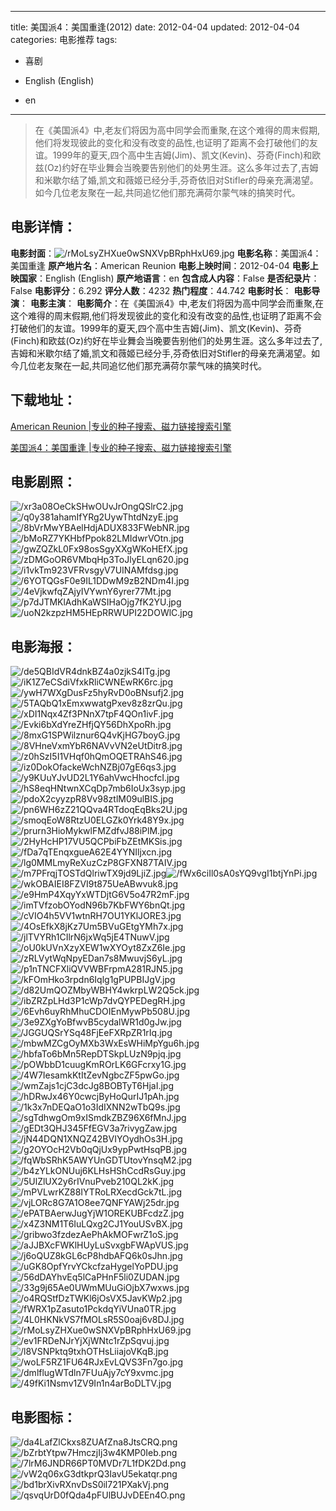 
---
title: 美国派4：美国重逢(2012)
date: 2012-04-04
updated: 2012-04-04
categories: 电影推荐
tags:
- 喜剧

- English (English)
- en
---


> 在《美国派4》中,老友们将因为高中同学会而重聚,在这个难得的周末假期,他们将发现彼此的变化和没有改变的品性,也证明了距离不会打破他们的友谊。1999年的夏天,四个高中生吉姆(Jim)、凯文(Kevin)、芬奇(Finch)和欧兹(Oz)约好在毕业舞会当晚要告别他们的处男生涯。这么多年过去了,吉姆和米歇尔结了婚,凯文和薇姬已经分手,芬奇依旧对Stifler的母亲充满渴望。如今几位老友聚在一起,共同追忆他们那充满荷尔蒙气味的搞笑时代。

## **电影详情**：

**电影封面**：<img src="https://image.tmdb.org/t/p/w200/rMoLsyZHXue0wSNXVpBRphHxU69.jpg" alt="/rMoLsyZHXue0wSNXVpBRphHxU69.jpg" title="/rMoLsyZHXue0wSNXVpBRphHxU69.jpg">
**电影名称**：美国派4：美国重逢
**原产地片名**：American Reunion
**电影上映时间**：2012-04-04
**电影上映国家**：English (English)
**原产地语言**：en
**包含成人内容**：False
**是否纪录片**：False
**电影评分**：6.292
**评分人数**：4232
**热门程度**：44.742
**电影时长**：
**电影导演**：
**电影主演**：
**电影简介**：在《美国派4》中,老友们将因为高中同学会而重聚,在这个难得的周末假期,他们将发现彼此的变化和没有改变的品性,也证明了距离不会打破他们的友谊。1999年的夏天,四个高中生吉姆(Jim)、凯文(Kevin)、芬奇(Finch)和欧兹(Oz)约好在毕业舞会当晚要告别他们的处男生涯。这么多年过去了,吉姆和米歇尔结了婚,凯文和薇姬已经分手,芬奇依旧对Stifler的母亲充满渴望。如今几位老友聚在一起,共同追忆他们那充满荷尔蒙气味的搞笑时代。

## **下载地址**：
[American Reunion |专业的种子搜索、磁力链接搜索引擎](https://movie.amd794.com:2083/?search=American%20Reunion&ordering=&mode=match_phrase&page_size=10&page=1)

[美国派4：美国重逢 |专业的种子搜索、磁力链接搜索引擎](https://movie.amd794.com:2083/?search=%E7%BE%8E%E5%9B%BD%E6%B4%BE4%EF%BC%9A%E7%BE%8E%E5%9B%BD%E9%87%8D%E9%80%A2&ordering=&mode=match_phrase&page_size=10&page=1)
 

## **电影剧照**：
<img src="https://image.tmdb.org/t/p/original/xr3a08OeCkSHwOUvJrOngQSlrC2.jpg" alt="/xr3a08OeCkSHwOUvJrOngQSlrC2.jpg" title="/xr3a08OeCkSHwOUvJrOngQSlrC2.jpg"><img src="https://image.tmdb.org/t/p/original/q0y381ahamIfYRg2UywThtdNzyE.jpg" alt="/q0y381ahamIfYRg2UywThtdNzyE.jpg" title="/q0y381ahamIfYRg2UywThtdNzyE.jpg"><img src="https://image.tmdb.org/t/p/original/8bVrMwYBAelHdjADUX833FWebNR.jpg" alt="/8bVrMwYBAelHdjADUX833FWebNR.jpg" title="/8bVrMwYBAelHdjADUX833FWebNR.jpg"><img src="https://image.tmdb.org/t/p/original/bMoRZ7YKHbfPpok82LMIdwrVOtn.jpg" alt="/bMoRZ7YKHbfPpok82LMIdwrVOtn.jpg" title="/bMoRZ7YKHbfPpok82LMIdwrVOtn.jpg"><img src="https://image.tmdb.org/t/p/original/gwZQZkL0Fx98osSgyXXgWKoHEfX.jpg" alt="/gwZQZkL0Fx98osSgyXXgWKoHEfX.jpg" title="/gwZQZkL0Fx98osSgyXXgWKoHEfX.jpg"><img src="https://image.tmdb.org/t/p/original/zDMGoOR6VMbqHp3ToJlyELqn620.jpg" alt="/zDMGoOR6VMbqHp3ToJlyELqn620.jpg" title="/zDMGoOR6VMbqHp3ToJlyELqn620.jpg"><img src="https://image.tmdb.org/t/p/original/i1vkTm923VFRvsgyV7UINAMfdsg.jpg" alt="/i1vkTm923VFRvsgyV7UINAMfdsg.jpg" title="/i1vkTm923VFRvsgyV7UINAMfdsg.jpg"><img src="https://image.tmdb.org/t/p/original/6YOTQGsF0e9IL1DDwM9zB2NDm4I.jpg" alt="/6YOTQGsF0e9IL1DDwM9zB2NDm4I.jpg" title="/6YOTQGsF0e9IL1DDwM9zB2NDm4I.jpg"><img src="https://image.tmdb.org/t/p/original/4eVjkwfqZAjyIVYwnY6yrer77Mt.jpg" alt="/4eVjkwfqZAjyIVYwnY6yrer77Mt.jpg" title="/4eVjkwfqZAjyIVYwnY6yrer77Mt.jpg"><img src="https://image.tmdb.org/t/p/original/p7dJTMKlAdhKaWSIHaOjg7fK2YU.jpg" alt="/p7dJTMKlAdhKaWSIHaOjg7fK2YU.jpg" title="/p7dJTMKlAdhKaWSIHaOjg7fK2YU.jpg"><img src="https://image.tmdb.org/t/p/original/uoN2kzpzHM5HEpRRWUPI22DOWlC.jpg" alt="/uoN2kzpzHM5HEpRRWUPI22DOWlC.jpg" title="/uoN2kzpzHM5HEpRRWUPI22DOWlC.jpg">

## **电影海报**：
<img src="https://image.tmdb.org/t/p/original/de5QBIdVR4dnkBZ4a0zjkS4lTg.jpg" alt="/de5QBIdVR4dnkBZ4a0zjkS4lTg.jpg" title="/de5QBIdVR4dnkBZ4a0zjkS4lTg.jpg"><img src="https://image.tmdb.org/t/p/original/iK1Z7eCSdiVfxkRliCWNEwRK6rc.jpg" alt="/iK1Z7eCSdiVfxkRliCWNEwRK6rc.jpg" title="/iK1Z7eCSdiVfxkRliCWNEwRK6rc.jpg"><img src="https://image.tmdb.org/t/p/original/ywH7WXgDusFz5hyRvD0oBNsufj2.jpg" alt="/ywH7WXgDusFz5hyRvD0oBNsufj2.jpg" title="/ywH7WXgDusFz5hyRvD0oBNsufj2.jpg"><img src="https://image.tmdb.org/t/p/original/5TAQbQ1xEmxwwatgPxev8z8zrQu.jpg" alt="/5TAQbQ1xEmxwwatgPxev8z8zrQu.jpg" title="/5TAQbQ1xEmxwwatgPxev8z8zrQu.jpg"><img src="https://image.tmdb.org/t/p/original/xDI1Nqx4Zf3PNnX7tpF4QOn1ivF.jpg" alt="/xDI1Nqx4Zf3PNnX7tpF4QOn1ivF.jpg" title="/xDI1Nqx4Zf3PNnX7tpF4QOn1ivF.jpg"><img src="https://image.tmdb.org/t/p/original/Evki6bXdYreZHfjQY56DhXpoRh.jpg" alt="/Evki6bXdYreZHfjQY56DhXpoRh.jpg" title="/Evki6bXdYreZHfjQY56DhXpoRh.jpg"><img src="https://image.tmdb.org/t/p/original/8mxG1SPWilznur6Q4vKjHG7boyG.jpg" alt="/8mxG1SPWilznur6Q4vKjHG7boyG.jpg" title="/8mxG1SPWilznur6Q4vKjHG7boyG.jpg"><img src="https://image.tmdb.org/t/p/original/8VHneVxmYbR6NAVvVN2eUtDitr8.jpg" alt="/8VHneVxmYbR6NAVvVN2eUtDitr8.jpg" title="/8VHneVxmYbR6NAVvVN2eUtDitr8.jpg"><img src="https://image.tmdb.org/t/p/original/z0hSzI5I1VHqf0hQmOQETRAhS46.jpg" alt="/z0hSzI5I1VHqf0hQmOQETRAhS46.jpg" title="/z0hSzI5I1VHqf0hQmOQETRAhS46.jpg"><img src="https://image.tmdb.org/t/p/original/iz0DokOfackeWchNZBj07gE6qs3.jpg" alt="/iz0DokOfackeWchNZBj07gE6qs3.jpg" title="/iz0DokOfackeWchNZBj07gE6qs3.jpg"><img src="https://image.tmdb.org/t/p/original/y9KUuYJvUD2L1Y6ahVwcHhocfcI.jpg" alt="/y9KUuYJvUD2L1Y6ahVwcHhocfcI.jpg" title="/y9KUuYJvUD2L1Y6ahVwcHhocfcI.jpg"><img src="https://image.tmdb.org/t/p/original/hS8eqHNtwnXCqDp7mb6IoUx3syp.jpg" alt="/hS8eqHNtwnXCqDp7mb6IoUx3syp.jpg" title="/hS8eqHNtwnXCqDp7mb6IoUx3syp.jpg"><img src="https://image.tmdb.org/t/p/original/pdoX2cyyzpR8Vv98ztlM09ulBIS.jpg" alt="/pdoX2cyyzpR8Vv98ztlM09ulBIS.jpg" title="/pdoX2cyyzpR8Vv98ztlM09ulBIS.jpg"><img src="https://image.tmdb.org/t/p/original/pn6WH6zZ21QQva4RTdoqEqBks2U.jpg" alt="/pn6WH6zZ21QQva4RTdoqEqBks2U.jpg" title="/pn6WH6zZ21QQva4RTdoqEqBks2U.jpg"><img src="https://image.tmdb.org/t/p/original/smoqEoW8RtzU0ELGZk0Yrk48Y9x.jpg" alt="/smoqEoW8RtzU0ELGZk0Yrk48Y9x.jpg" title="/smoqEoW8RtzU0ELGZk0Yrk48Y9x.jpg"><img src="https://image.tmdb.org/t/p/original/prurn3HioMykwlFMZdfvJ88iPlM.jpg" alt="/prurn3HioMykwlFMZdfvJ88iPlM.jpg" title="/prurn3HioMykwlFMZdfvJ88iPlM.jpg"><img src="https://image.tmdb.org/t/p/original/2HyHcHP17VU5QCPbiFbZEtMKSis.jpg" alt="/2HyHcHP17VU5QCPbiFbZEtMKSis.jpg" title="/2HyHcHP17VU5QCPbiFbZEtMKSis.jpg"><img src="https://image.tmdb.org/t/p/original/fDa7qTEnqxgueA62E4YYNIljxcn.jpg" alt="/fDa7qTEnqxgueA62E4YYNIljxcn.jpg" title="/fDa7qTEnqxgueA62E4YYNIljxcn.jpg"><img src="https://image.tmdb.org/t/p/original/lg0MMLmyReXuzCzP8GFXN87TAIV.jpg" alt="/lg0MMLmyReXuzCzP8GFXN87TAIV.jpg" title="/lg0MMLmyReXuzCzP8GFXN87TAIV.jpg"><img src="https://image.tmdb.org/t/p/original/m7PFrqjTOSTdQlriwTX9jd9LjiZ.jpg" alt="/m7PFrqjTOSTdQlriwTX9jd9LjiZ.jpg" title="/m7PFrqjTOSTdQlriwTX9jd9LjiZ.jpg"><img src="https://image.tmdb.org/t/p/original/fWx6ciIl0sA0sYQ9vgI1btjYnPi.jpg" alt="/fWx6ciIl0sA0sYQ9vgI1btjYnPi.jpg" title="/fWx6ciIl0sA0sYQ9vgI1btjYnPi.jpg"><img src="https://image.tmdb.org/t/p/original/wkOBAIEI8FZVI9t875UeABwvuk8.jpg" alt="/wkOBAIEI8FZVI9t875UeABwvuk8.jpg" title="/wkOBAIEI8FZVI9t875UeABwvuk8.jpg"><img src="https://image.tmdb.org/t/p/original/e9HmP4XqyYxWTDjtG6V5o47R2mF.jpg" alt="/e9HmP4XqyYxWTDjtG6V5o47R2mF.jpg" title="/e9HmP4XqyYxWTDjtG6V5o47R2mF.jpg"><img src="https://image.tmdb.org/t/p/original/imTVfzobOYodN96b7KbFWY6bnQt.jpg" alt="/imTVfzobOYodN96b7KbFWY6bnQt.jpg" title="/imTVfzobOYodN96b7KbFWY6bnQt.jpg"><img src="https://image.tmdb.org/t/p/original/cVIO4h5VV1wtnRH7OU1YKlJORE3.jpg" alt="/cVIO4h5VV1wtnRH7OU1YKlJORE3.jpg" title="/cVIO4h5VV1wtnRH7OU1YKlJORE3.jpg"><img src="https://image.tmdb.org/t/p/original/4OsEfkX8jKz7Um5BVuGEtgYMh7x.jpg" alt="/4OsEfkX8jKz7Um5BVuGEtgYMh7x.jpg" title="/4OsEfkX8jKz7Um5BVuGEtgYMh7x.jpg"><img src="https://image.tmdb.org/t/p/original/jlTVYRh1CIlrN6jxWq5jE4TNuwV.jpg" alt="/jlTVYRh1CIlrN6jxWq5jE4TNuwV.jpg" title="/jlTVYRh1CIlrN6jxWq5jE4TNuwV.jpg"><img src="https://image.tmdb.org/t/p/original/oU0kUVnXzyXEW1wXYOyt8ZxZ6Ie.jpg" alt="/oU0kUVnXzyXEW1wXYOyt8ZxZ6Ie.jpg" title="/oU0kUVnXzyXEW1wXYOyt8ZxZ6Ie.jpg"><img src="https://image.tmdb.org/t/p/original/zRLVytWqNpyEDan7s8MwuvjS6yL.jpg" alt="/zRLVytWqNpyEDan7s8MwuvjS6yL.jpg" title="/zRLVytWqNpyEDan7s8MwuvjS6yL.jpg"><img src="https://image.tmdb.org/t/p/original/p1nTNCFXliQVVWBFrpmA281RJN5.jpg" alt="/p1nTNCFXliQVVWBFrpmA281RJN5.jpg" title="/p1nTNCFXliQVVWBFrpmA281RJN5.jpg"><img src="https://image.tmdb.org/t/p/original/kFOmHko3rpdn6Iqlg1gPUPBIJgV.jpg" alt="/kFOmHko3rpdn6Iqlg1gPUPBIJgV.jpg" title="/kFOmHko3rpdn6Iqlg1gPUPBIJgV.jpg"><img src="https://image.tmdb.org/t/p/original/d82UmQOZMbyWBHY4wkrpLW2Q5ck.jpg" alt="/d82UmQOZMbyWBHY4wkrpLW2Q5ck.jpg" title="/d82UmQOZMbyWBHY4wkrpLW2Q5ck.jpg"><img src="https://image.tmdb.org/t/p/original/ibZRZpLHd3P1cWp7dvQYPEDegRH.jpg" alt="/ibZRZpLHd3P1cWp7dvQYPEDegRH.jpg" title="/ibZRZpLHd3P1cWp7dvQYPEDegRH.jpg"><img src="https://image.tmdb.org/t/p/original/6Evh6uyRhMhuCDOIEnMywPb508U.jpg" alt="/6Evh6uyRhMhuCDOIEnMywPb508U.jpg" title="/6Evh6uyRhMhuCDOIEnMywPb508U.jpg"><img src="https://image.tmdb.org/t/p/original/3e9ZXgYoBfwvB5cydalWR1d0gJw.jpg" alt="/3e9ZXgYoBfwvB5cydalWR1d0gJw.jpg" title="/3e9ZXgYoBfwvB5cydalWR1d0gJw.jpg"><img src="https://image.tmdb.org/t/p/original/JGGUQSrYSq48FjEeFXRpZR1rIq.jpg" alt="/JGGUQSrYSq48FjEeFXRpZR1rIq.jpg" title="/JGGUQSrYSq48FjEeFXRpZR1rIq.jpg"><img src="https://image.tmdb.org/t/p/original/mbwMZCgOyMXb3WxEsWHiMpYgu6h.jpg" alt="/mbwMZCgOyMXb3WxEsWHiMpYgu6h.jpg" title="/mbwMZCgOyMXb3WxEsWHiMpYgu6h.jpg"><img src="https://image.tmdb.org/t/p/original/hbfaTo6bMn5RepDTSkpLUzN9pjq.jpg" alt="/hbfaTo6bMn5RepDTSkpLUzN9pjq.jpg" title="/hbfaTo6bMn5RepDTSkpLUzN9pjq.jpg"><img src="https://image.tmdb.org/t/p/original/pOWbbD1cuugKmROrLK6GFcrxy1G.jpg" alt="/pOWbbD1cuugKmROrLK6GFcrxy1G.jpg" title="/pOWbbD1cuugKmROrLK6GFcrxy1G.jpg"><img src="https://image.tmdb.org/t/p/original/4W7IesamkKtItZevNgbcZF5pwGo.jpg" alt="/4W7IesamkKtItZevNgbcZF5pwGo.jpg" title="/4W7IesamkKtItZevNgbcZF5pwGo.jpg"><img src="https://image.tmdb.org/t/p/original/wmZajs1cjC3dcJg8BOBTyT6HjaI.jpg" alt="/wmZajs1cjC3dcJg8BOBTyT6HjaI.jpg" title="/wmZajs1cjC3dcJg8BOBTyT6HjaI.jpg"><img src="https://image.tmdb.org/t/p/original/hDRwJx46Y0cwcjByHoQurIJ1pAh.jpg" alt="/hDRwJx46Y0cwcjByHoQurIJ1pAh.jpg" title="/hDRwJx46Y0cwcjByHoQurIJ1pAh.jpg"><img src="https://image.tmdb.org/t/p/original/1k3x7nDEQaO1o3IdIXNN2wTbQ9s.jpg" alt="/1k3x7nDEQaO1o3IdIXNN2wTbQ9s.jpg" title="/1k3x7nDEQaO1o3IdIXNN2wTbQ9s.jpg"><img src="https://image.tmdb.org/t/p/original/sgTdhwgOm9xISmdkZBZ96X6fMnJ.jpg" alt="/sgTdhwgOm9xISmdkZBZ96X6fMnJ.jpg" title="/sgTdhwgOm9xISmdkZBZ96X6fMnJ.jpg"><img src="https://image.tmdb.org/t/p/original/gEDt3QHJ345FfEGV3a7rivygZaw.jpg" alt="/gEDt3QHJ345FfEGV3a7rivygZaw.jpg" title="/gEDt3QHJ345FfEGV3a7rivygZaw.jpg"><img src="https://image.tmdb.org/t/p/original/jN44DQN1XNQZ42BVIYOydhOs3H.jpg" alt="/jN44DQN1XNQZ42BVIYOydhOs3H.jpg" title="/jN44DQN1XNQZ42BVIYOydhOs3H.jpg"><img src="https://image.tmdb.org/t/p/original/g2OYOcH2Vb0qQjUx9ypPwtHsqPB.jpg" alt="/g2OYOcH2Vb0qQjUx9ypPwtHsqPB.jpg" title="/g2OYOcH2Vb0qQjUx9ypPwtHsqPB.jpg"><img src="https://image.tmdb.org/t/p/original/fqWbSRhK5AWYUnGDTUtovYnsqM2.jpg" alt="/fqWbSRhK5AWYUnGDTUtovYnsqM2.jpg" title="/fqWbSRhK5AWYUnGDTUtovYnsqM2.jpg"><img src="https://image.tmdb.org/t/p/original/b4zYLkONUuj6KLHsHShCcdRsGuy.jpg" alt="/b4zYLkONUuj6KLHsHShCcdRsGuy.jpg" title="/b4zYLkONUuj6KLHsHShCcdRsGuy.jpg"><img src="https://image.tmdb.org/t/p/original/5UlZlUX2y6rIVnuPveb210QL2kK.jpg" alt="/5UlZlUX2y6rIVnuPveb210QL2kK.jpg" title="/5UlZlUX2y6rIVnuPveb210QL2kK.jpg"><img src="https://image.tmdb.org/t/p/original/mPVLwrKZ88IYTRoLRXecdGck7tL.jpg" alt="/mPVLwrKZ88IYTRoLRXecdGck7tL.jpg" title="/mPVLwrKZ88IYTRoLRXecdGck7tL.jpg"><img src="https://image.tmdb.org/t/p/original/vjLORc8G7A1O8ee7QNFYAWj25dr.jpg" alt="/vjLORc8G7A1O8ee7QNFYAWj25dr.jpg" title="/vjLORc8G7A1O8ee7QNFYAWj25dr.jpg"><img src="https://image.tmdb.org/t/p/original/ePATBAerwJugYjW1OREKUBFcdzZ.jpg" alt="/ePATBAerwJugYjW1OREKUBFcdzZ.jpg" title="/ePATBAerwJugYjW1OREKUBFcdzZ.jpg"><img src="https://image.tmdb.org/t/p/original/x4Z3NM1T6IuLQxg2CJ1YouUSvBX.jpg" alt="/x4Z3NM1T6IuLQxg2CJ1YouUSvBX.jpg" title="/x4Z3NM1T6IuLQxg2CJ1YouUSvBX.jpg"><img src="https://image.tmdb.org/t/p/original/gribwo3fzdezAePhAkMOFwrZ1oS.jpg" alt="/gribwo3fzdezAePhAkMOFwrZ1oS.jpg" title="/gribwo3fzdezAePhAkMOFwrZ1oS.jpg"><img src="https://image.tmdb.org/t/p/original/aJJBXcFWKlHUyLuSvxgbFWApVUS.jpg" alt="/aJJBXcFWKlHUyLuSvxgbFWApVUS.jpg" title="/aJJBXcFWKlHUyLuSvxgbFWApVUS.jpg"><img src="https://image.tmdb.org/t/p/original/j6oQUZ8kGL6cP8hdbAFQ6k0sJhn.jpg" alt="/j6oQUZ8kGL6cP8hdbAFQ6k0sJhn.jpg" title="/j6oQUZ8kGL6cP8hdbAFQ6k0sJhn.jpg"><img src="https://image.tmdb.org/t/p/original/uGK8OpfYrvYCkcfzaHygelYoPDU.jpg" alt="/uGK8OpfYrvYCkcfzaHygelYoPDU.jpg" title="/uGK8OpfYrvYCkcfzaHygelYoPDU.jpg"><img src="https://image.tmdb.org/t/p/original/56dDAYhvEq5lCaPHnF5li0ZUDAN.jpg" alt="/56dDAYhvEq5lCaPHnF5li0ZUDAN.jpg" title="/56dDAYhvEq5lCaPHnF5li0ZUDAN.jpg"><img src="https://image.tmdb.org/t/p/original/33g9j65Ae0UWmMUuGiOjbX7wxws.jpg" alt="/33g9j65Ae0UWmMUuGiOjbX7wxws.jpg" title="/33g9j65Ae0UWmMUuGiOjbX7wxws.jpg"><img src="https://image.tmdb.org/t/p/original/o4RQStfDzTWKl6jOsVX5JavKWp2.jpg" alt="/o4RQStfDzTWKl6jOsVX5JavKWp2.jpg" title="/o4RQStfDzTWKl6jOsVX5JavKWp2.jpg"><img src="https://image.tmdb.org/t/p/original/fWRX1pZasuto1PckdqYiVUna0TR.jpg" alt="/fWRX1pZasuto1PckdqYiVUna0TR.jpg" title="/fWRX1pZasuto1PckdqYiVUna0TR.jpg"><img src="https://image.tmdb.org/t/p/original/4L0HKNkVS7fMOLsR5S0oaj6v8DJ.jpg" alt="/4L0HKNkVS7fMOLsR5S0oaj6v8DJ.jpg" title="/4L0HKNkVS7fMOLsR5S0oaj6v8DJ.jpg"><img src="https://image.tmdb.org/t/p/original/rMoLsyZHXue0wSNXVpBRphHxU69.jpg" alt="/rMoLsyZHXue0wSNXVpBRphHxU69.jpg" title="/rMoLsyZHXue0wSNXVpBRphHxU69.jpg"><img src="https://image.tmdb.org/t/p/original/ev1FRDeNJrYjXjWNtc1rZpSqvuj.jpg" alt="/ev1FRDeNJrYjXjWNtc1rZpSqvuj.jpg" title="/ev1FRDeNJrYjXjWNtc1rZpSqvuj.jpg"><img src="https://image.tmdb.org/t/p/original/l8VSNPktq9txhOTHsLiiajoVKqB.jpg" alt="/l8VSNPktq9txhOTHsLiiajoVKqB.jpg" title="/l8VSNPktq9txhOTHsLiiajoVKqB.jpg"><img src="https://image.tmdb.org/t/p/original/woLF5RZ1FU64RJxEvLQVS3Fn7go.jpg" alt="/woLF5RZ1FU64RJxEvLQVS3Fn7go.jpg" title="/woLF5RZ1FU64RJxEvLQVS3Fn7go.jpg"><img src="https://image.tmdb.org/t/p/original/dmlflugWTdln7FUuAjy7cY9xvmc.jpg" alt="/dmlflugWTdln7FUuAjy7cY9xvmc.jpg" title="/dmlflugWTdln7FUuAjy7cY9xvmc.jpg"><img src="https://image.tmdb.org/t/p/original/49fKi1Nsmv1ZV9In1n4arBoDLTV.jpg" alt="/49fKi1Nsmv1ZV9In1n4arBoDLTV.jpg" title="/49fKi1Nsmv1ZV9In1n4arBoDLTV.jpg">

## **电影图标**：
<img src="https://image.tmdb.org/t/p/original/da4LafZlCkxs8ZUAfZna8JtsCRQ.png" alt="/da4LafZlCkxs8ZUAfZna8JtsCRQ.png" title="/da4LafZlCkxs8ZUAfZna8JtsCRQ.png"><img src="https://image.tmdb.org/t/p/original/bZrbtYtpw7HmczjIj3w4KMP0Ieb.png" alt="/bZrbtYtpw7HmczjIj3w4KMP0Ieb.png" title="/bZrbtYtpw7HmczjIj3w4KMP0Ieb.png"><img src="https://image.tmdb.org/t/p/original/7lrM6JNDR66PT0MVDr7L1fDK2Dd.png" alt="/7lrM6JNDR66PT0MVDr7L1fDK2Dd.png" title="/7lrM6JNDR66PT0MVDr7L1fDK2Dd.png"><img src="https://image.tmdb.org/t/p/original/vW2q06xG3dtkprQ3IavU5ekatqr.png" alt="/vW2q06xG3dtkprQ3IavU5ekatqr.png" title="/vW2q06xG3dtkprQ3IavU5ekatqr.png"><img src="https://image.tmdb.org/t/p/original/bd1brXivRXnvDsS0il721PXakVj.png" alt="/bd1brXivRXnvDsS0il721PXakVj.png" title="/bd1brXivRXnvDsS0il721PXakVj.png"><img src="https://image.tmdb.org/t/p/original/qsvqUrD0fQda4pFUlBUJvDEEn4O.png" alt="/qsvqUrD0fQda4pFUlBUJvDEEn4O.png" title="/qsvqUrD0fQda4pFUlBUJvDEEn4O.png">
